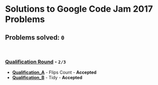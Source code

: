 # Solutions to Google Code Jam 2017 Problems
## Problems solved: `0`

<br>

### [Qualification Round](https://github.com/k0syan/GoogleCodeJam/tree/master/Google%20Code%20Jam%202017/Qualification) - `2/3`

- **[Qualification_A](https://github.com/k0syan/GoogleCodeJam/tree/master/Google%20Code%20Jam%202017/Qualification/A)** - Flips Count - **Accepted**
- **[Qualification_B](https://github.com/k0syan/GoogleCodeJam/tree/master/Google%20Code%20Jam%202017/Qualification/B)** - Tidy - **Accepted**
